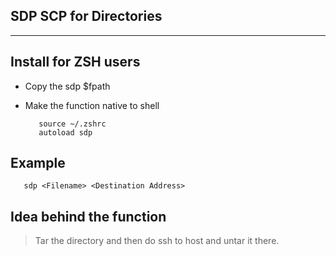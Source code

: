 SDP SCP for Directories
-----------------------
-----------------------

## Install for ZSH users
  * Copy the sdp $fpath
  * Make the function native to shell
	
	```
	   source ~/.zshrc
	   autoload sdp
	```

## Example
   ``` 
      sdp <Filename> <Destination Address>
   ```

## Idea behind the function
   > Tar the directory and then do ssh to host and untar it there.
  

